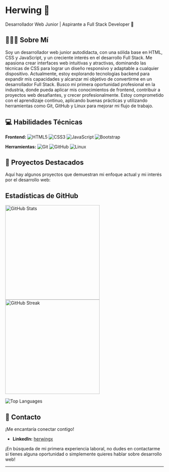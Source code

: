 # Herwing 👋

Desarrollador Web Junior | Aspirante a Full Stack Developer 🚀

## 👨🏽‍💻 Sobre Mí

Soy un desarrollador web junior autodidacta, con una sólida base en HTML, CSS y JavaScript, y un creciente interés en el desarrollo Full Stack. Me apasiona crear interfaces web intuitivas y atractivas, dominando las técnicas de CSS para lograr un diseño responsivo y adaptable a cualquier dispositivo. Actualmente, estoy explorando tecnologías backend para expandir mis capacidades y alcanzar mi objetivo de convertirme en un desarrollador Full Stack. Busco mi primera oportunidad profesional en la industria, donde pueda aplicar mis conocimientos de frontend, contribuir a proyectos web desafiantes, y crecer profesionalmente. Estoy comprometido con el aprendizaje continuo, aplicando buenas prácticas y utilizando herramientas como Git, GitHub y Linux para mejorar mi flujo de trabajo.

## 💻 Habilidades Técnicas

**Frontend:** ![HTML5](https://img.shields.io/badge/html5-%23E34F26.svg?style=for-the-badge&logo=html5&logoColor=white) ![CSS3](https://img.shields.io/badge/css3-%231572B6.svg?style=for-the-badge&logo=css3&logoColor=white) ![JavaScript](https://img.shields.io/badge/javascript-%23323330.svg?style=for-the-badge&logo=javascript&logoColor=%23F7DF1E) ![Bootstrap](https://img.shields.io/badge/Bootstrap-%23563D7C.svg?style=for-the-badge&logo=bootstrap&logoColor=white)

**Herramientas:** ![Git](https://img.shields.io/badge/git-%23F05033.svg?style=for-the-badge&logo=git&logoColor=white) ![GitHub](https://img.shields.io/badge/github-%23121011.svg?style=for-the-badge&logo=github&logoColor=white) ![Linux](https://img.shields.io/badge/Linux-FCC624?style=for-the-badge&logo=linux&logoColor=black)



## 🚀 Proyectos Destacados

Aquí hay algunos proyectos que demuestran mi enfoque actual y mi interés por el desarrollo web:

<!--
### 1. [Nombre del Proyecto] ([Enlace al Repositorio](https://github.com/herwingx-dev/proyecto)) - [Demo en Vivo (si aplica)]

*Breve descripción del proyecto: ¿Qué problema resuelve? ¿Cuál fue tu rol? (1-2 oraciones)*

*   **Tecnologías clave:** HTML, CSS, JavaScript, [otras si aplican]
*   *[Opcional: Imagen/GIF del proyecto]*

---

### 2. [Nombre del Proyecto] ([Enlace al Repositorio](https://github.com/herwingx-dev/proyecto))
*(Breve Descripción)*

*   **Tecnologías:** HTML, CSS, JavaScript.
---

### 3. [Nombre del Proyecto] ([Enlace al Repositorio](https://github.com/herwingx-dev/proyecto)) - [Demo en Vivo (si aplica)]

*(Breve descripción)*
*   **Tecnologías:** HTML, CSS, JavaScript
    ... (Adapta esta sección. Recuerda, *pocos proyectos bien documentados son mejores que muchos a medias*.)

---
*Nota: Si alguno de los proyectos tiene como base tutoriales o plantillas es importante incluir el enlace original para dar reconocimiento al autor original.*
 -->
##  Estadísticas de GitHub
<p align="left">
  <img src="https://github-readme-stats.vercel.app/api?username=herwingx-dev&theme=algolia&show_icons=true&hide_border=true&include_all_commits=true&count_private=true" alt="GitHub Stats" width="300">
  <img src="https://github-readme-streak-stats.herokuapp.com?user=herwingx-dev&theme=algolia&hide_border=true&short_numbers=true&exclude_days=Sun" alt="GitHub Streak" width="300">
</p>

<p align="left">
  <img align="center" src="https://github-readme-stats.vercel.app/api/top-langs/?username=herwingx-dev&layout=pie&theme=algolia&hide_border=true" alt="Top Languages">
</p>



## 🤝 Contacto

¡Me encantaría conectar contigo!

*   **LinkedIn:** [herwingx](https://linkedin.com/in/herwingx)

¡En búsqueda de mi primera experiencia laboral, no dudes en contactarme si tienes alguna oportunidad o simplemente quieres hablar sobre desarrollo web!

---
